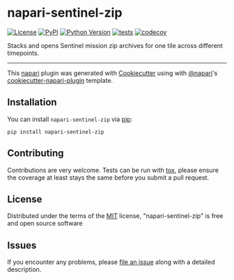 # napari-sentinel-zip

[![License](https://img.shields.io/pypi/l/napari-sentinel-zip.svg?color=green)](https://github.com/napari/napari-sentinel-zip/raw/master/LICENSE)
[![PyPI](https://img.shields.io/pypi/v/napari-sentinel-zip.svg?color=green)](https://pypi.org/project/napari-sentinel-zip)
[![Python Version](https://img.shields.io/pypi/pyversions/napari-sentinel-zip.svg?color=green)](https://python.org)
[![tests](https://github.com/DragaDoncila/napari-sentinel-zip/workflows/tests/badge.svg)](https://github.com/DragaDoncila/napari-sentinel-zip/actions)
[![codecov](https://codecov.io/gh/DragaDoncila/napari-sentinel-zip/branch/master/graph/badge.svg)](https://codecov.io/gh/DragaDoncila/napari-sentinel-zip)

Stacks and opens Sentinel mission zip archives for one tile across different timepoints.

----------------------------------

This [napari] plugin was generated with [Cookiecutter] using with [@napari]'s [cookiecutter-napari-plugin] template.

<!--
Don't miss the full getting started guide to set up your new package:
https://github.com/napari/cookiecutter-napari-plugin#getting-started

and review the napari docs for plugin developers:
https://napari.org/docs/plugins/index.html
-->

## Installation

You can install `napari-sentinel-zip` via [pip]:

    pip install napari-sentinel-zip

## Contributing

Contributions are very welcome. Tests can be run with [tox], please ensure
the coverage at least stays the same before you submit a pull request.

## License

Distributed under the terms of the [MIT] license,
"napari-sentinel-zip" is free and open source software

## Issues

If you encounter any problems, please [file an issue] along with a detailed description.

[napari]: https://github.com/napari/napari
[Cookiecutter]: https://github.com/audreyr/cookiecutter
[@napari]: https://github.com/napari
[MIT]: http://opensource.org/licenses/MIT
[BSD-3]: http://opensource.org/licenses/BSD-3-Clause
[GNU GPL v3.0]: http://www.gnu.org/licenses/gpl-3.0.txt
[GNU LGPL v3.0]: http://www.gnu.org/licenses/lgpl-3.0.txt
[Apache Software License 2.0]: http://www.apache.org/licenses/LICENSE-2.0
[Mozilla Public License 2.0]: https://www.mozilla.org/media/MPL/2.0/index.txt
[cookiecutter-napari-plugin]: https://github.com/napari/cookiecutter-napari-plugin
[file an issue]: https://github.com/DragaDoncila/napari-sentinel-zip/issues
[napari]: https://github.com/napari/napari
[tox]: https://tox.readthedocs.io/en/latest/
[pip]: https://pypi.org/project/pip/
[PyPI]: https://pypi.org/